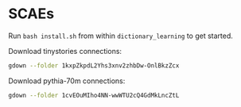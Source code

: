 # SCAEs

Run `bash install.sh` from within `dictionary_learning` to get started.

Download tinystories connections:
```bash
gdown --folder 1kxpZkpdL2Yhs3xnv2zhbDw-OnlBkzZcx 
```

Download pythia-70m connections:
```bash
gdown --folder 1cvEOuMIho4NN-wwWTU2cQ4GdMkLncZtL
```

